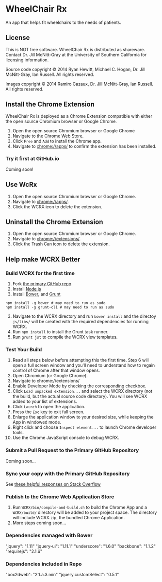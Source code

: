 # WheelChair Rx
An app that helps fit wheelchairs to the needs of patients.

## License
This is NOT free software. WheelChair Rx is distributed as shareware. Contact Dr. Jill McNitt-Gray at the University of Southern California for licensing information.

Source code copyright &copy; 2014 Ryan Hewitt, Michael C. Hogan, Dr. Jill McNitt-Gray, Ian Russell. All rights reserved.

Images copyright &copy; 2014 Ramiro Cazaux, Dr. Jill McNitt-Gray, Ian Russell. All rights reserved.

## Install the Chrome Extension
WheelChair Rx is deployed as a Chrome Extension compatible with either the open source Chromium browser or Google Chrome.

1. Open the open source Chromium browser or Google Chrome
2. Navigate to the [Chrome Web Store](https://chrome.google.com/webstore/detail/niichipgdhnoobgnedohkjobikopglnb).
3. Click `Free` and `Add` to install the Chrome app.
4. Navigate to <chrome://apps/> to confirm the extension has been installed.

### Try it first at GitHub.io
Coming soon!

## Use WcRx
1. Open the open source Chromium browser or Google Chrome.
2. Navigate to <chrome://apps/>.
3. Click the WCRX icon to delete the extension.

## Uninstall the Chrome Extension
1. Open the open source Chromium browser or Google Chrome.
2. Navigate to <chrome://extensions/>.
3. Click the Trash Can icon to delete the extension.

## Help make WCRX Better
### Build WCRX for the first time
1. Fork [the primary GitHub repo](https://github.com/rthewitt/WCRX)
2. Install [Node.js](http://nodejs.org)
2. Install [Bower](http://bower.io), and [Grunt](http://gruntjs.com)
```
npm install -g bower # may need to run as sudo
npm install -g grunt-cli # may need to run as sudo
```
3. Navigate to the WCRX directory and run `bower install` and the directoy `js/libs/` will be created with the required dependencies for running WCRX.
4. Run `npm install` to install the Grunt task runner.
5. Run `grunt jst` to compile the WCRX view templates.

### Test Your Build
1. Read all steps below before attempting this the first time. Step 6 will open a full screen window and you'll need to understand how to regain control of Chrome after that window opens.
2. Open Chromium (or Google Chrome).
3. Navigate to chrome://extensions/
4. Enable Developer Mode by checking the corresponding checkbox.
5. Click `Load unpacked extension...` and select the WCRX directory (not the build, but the actual source code directory). You will see WCRX added to your list of extensions.
6. Click `Launch` to open the application.
7. Press the `Esc` key to exit full screen.
8. Enlarge the application window to your desired size, while keeping the App in windowed mode.
9. Right click and choose `Inspect element...` to launch Chrome developer tools.
10. Use the Chrome JavaScript console to debug WCRX.

### Submit a Pull Request to the Primary GitHub Repository
Coming soon...

### Sync your copy with the Primary GitHub Repository
See [these helpful responses on Stack Overflow](http://stackoverflow.com/questions/7244321/how-to-update-github-forked-repository)

### Publish to the Chrome Web Application Store
1. Run `WCRX/bin/compile-and-build.sh` to build the Chrome App and a `WCRX/build/` directory will be added to your project space. The directory will include WCRX.zip, the bundled Chrome Application.
2. More steps coming soon...

### Dependencies managed with Bower
"jquery": "1.11"
"jquery-ui": "1.11.1"
"underscore": "1.6.0"
"backbone": "1.1.2"
"requirejs": "2.1.6"

### Dependencies included in Repo
"box2dweb": "2.1.a.3.min"
"jquery.customSelect": "0.5.1"
